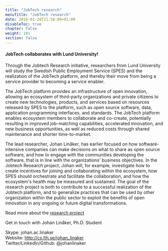 ```yaml
---
title: "JobTech research"
menuTitle: "JobTech research"
date: 2018-01-28T21:58:09+01:00
disableToc: true
chapter: false
weight: 101
section: false
---
```


#### JobTech collaborates with Lund University!

Through the Jobtech Research initiative, researchers from Lund University will study the Swedish Public Employment Service (SPES) and the realization of the JobTech platform, and thereby their move from being a service provider to becoming a service enabler.  

The JobTech platform provides an infrastructure of open innovation, allowing an ecosystem of third-party organizations and private citizens to create new technologies, products, and services based on resources released by SPES to the platform, such as open source software, data, application programming interfaces, and standards. 
The JobTech platform enables ecosystem members to collaborate and co-create, potentially resulting in improved job-matching capabilities, accelerated innovation, and new business opportunities, as well as reduced costs through shared maintenance and shorter time-to-market.

The lead researcher, Johan Linåker, has earlier focused on how software-intensive companies can make decisions on what to share as open source software, and how to engage with the communities developing the software, that is in line with the organizations' business objectives. 
In the Jobtech Research project, Johan will, for example, investigate how to create incentives for joining and collaborating within the ecosystem, how SPES should orchestrate and facilitate the collaboration, and how the ecosystem's health may be measured and sustained. The goal of the research project is both to contribute to a successful realization of the Jobtech platform, and to generalize practices that can be used by other organization within the public sector to exploit the benefits of open innovation in any ongoing or future digital transformations.

Read more about the [research project](/doc/Research_Project_Description.pdf)

Get in touch with Johan Linåker, Ph.D. Student
 
Skype: johan.ac.linaker  
Website: http://cs.lth.se/johan_linaker   
Twitter/LinkedIn/Github: @johanlinaker

